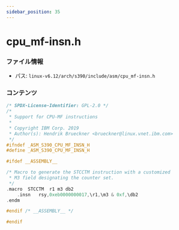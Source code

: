 ```yaml
---
sidebar_position: 35
---
```

# cpu_mf-insn.h

### ファイル情報

- パス: `linux-v6.12/arch/s390/include/asm/cpu_mf-insn.h`

### コンテンツ

```h
/* SPDX-License-Identifier: GPL-2.0 */
/*
 * Support for CPU-MF instructions
 *
 * Copyright IBM Corp. 2019
 * Author(s): Hendrik Brueckner <brueckner@linux.vnet.ibm.com>
 */
#ifndef _ASM_S390_CPU_MF_INSN_H
#define _ASM_S390_CPU_MF_INSN_H

#ifdef __ASSEMBLY__

/* Macro to generate the STCCTM instruction with a customized
 * M3 field designating the counter set.
 */
.macro	STCCTM	r1 m3 db2
	.insn	rsy,0xeb0000000017,\r1,\m3 & 0xf,\db2
.endm

#endif /* __ASSEMBLY__ */

#endif

```
